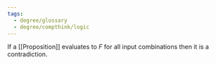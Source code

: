 ```yaml
---
tags:
  - degree/glossary
  - degree/compthink/logic
---
```

If a [[Proposition]] evaluates to $F$ for all input combinations then it is a contradiction.